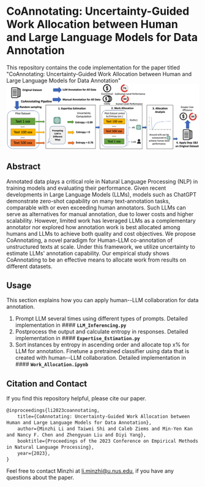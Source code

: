 # CoAnnotating: Uncertainty-Guided Work Allocation between Human and Large Language Models for Data Annotation
This repository contains the code implementation for the paper titled "CoAnnotating: Uncertainty-Guided Work Allocation between Human and Large Language Models for Data Annotation"
<img src="img/pipeline2.png">

## Abstract
Annotated data plays a critical role in Natural Language Processing (NLP) in training models and evaluating their performance. Given recent developments in Large Language Models (LLMs), models such as ChatGPT demonstrate zero-shot capability on many text-annotation tasks, comparable with or even exceeding human annotators. Such LLMs can serve as alternatives for manual annotation, due to lower costs and higher scalability. However, limited work has leveraged LLMs as a complementary annotator nor explored how annotation work is best allocated among humans and LLMs to achieve both quality and cost objectives. We propose CoAnnotating, a novel paradigm for Human-LLM co-annotation of unstructured texts at scale. Under this framework, we utilize uncertainty to estimate LLMs' annotation capability. Our empirical study shows CoAnnotating to be an effective means to allocate work from results on different datasets.

## Usage
This section explains how you can apply human--LLM collaboration for data annotation.
1. Prompt LLM several times using different types of prompts.
Detailed implementation in #### **`LLM_Inferencing.py`**
2. Postprocess the output and calculate entropy in responses.
Detailed implementation in #### **`Expertise_Estimation.py`**
3. Sort instances by entropy in ascending order and allocate top x% for LLM for annotation. Finetune a pretrained classifier using data that is created with human--LLM collaboration.
Detailed implementation in #### **`Work_Allocation.ipynb`**

## Citation and Contact
If you find this repository helpful, please cite our paper.

```
@inproceedings{li2023coannotating,
    title={CoAnnotating: Uncertainty-Guided Work Allocation between Human and Large Language Models for Data Annotation},
    author={Minzhi Li and Taiwei Shi and Caleb Ziems and Min-Yen Kan and Nancy F. Chen and Zhengyuan Liu and Diyi Yang},
    booktitle={Proceedings of the 2023 Conference on Empirical Methods in Natural Language Processing},
    year={2023},
}
```

Feel free to contact Minzhi at li.minzhi@u.nus.edu, if you have any questions about the paper.
